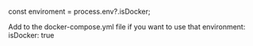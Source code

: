 
const enviroment = process.env?.isDocker;

Add to the docker-compose.yml file if you want to use that
  environment:
      isDocker: true
      

